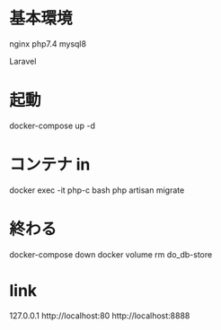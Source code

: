 # 基本環境
nginx
php7.4
mysql8

Laravel

# 起動
docker-compose up -d

# コンテナ in
docker exec -it php-c bash
php artisan migrate


# 終わる
docker-compose down
docker volume rm do_db-store

# link
127.0.0.1
http://localhost:80
http://localhost:8888
